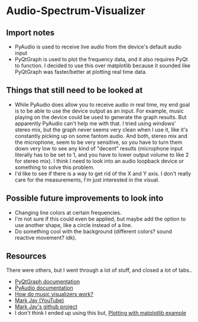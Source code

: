 # Audio-Spectrum-Visualizer

## Import notes
- PyAudio is used to receive live audio from the device's default audio input
- PyQtGraph is used to plot the frequency data, and it also requires PyQt to function.
  I decided to use this over matplotlib because it sounded like PyQtGraph was faster/better
  at plotting real time data.
  
## Things that still need to be looked at
- While PyAudio does allow you to receive audio in real time, my end goal is to be able 
  to use the device output as an input. For example, music playing on the device could be used to 
  generate the graph results. But apparently PyAudio can't help me with that. I tried using windows'
  stereo mix, but the graph never seems very clean when I use it, like it's constantly picking up
  on some fantom audio. And both, stereo mix and the microphone, seem to be very sensitive, so you have
  to turn them down very low to see any kind of "decent" results (microphone input literally has to be
  set to 1, and you have to lower output volume to like 2 for stereo mix). I think I need to look into 
  an audio loopback device or something to solve this problem.
- I'd like to see if there is a way to get rid of the X and Y axis. I don't really care for the 
  measurements, I'm just interested in the visual.
  
## Possible future improvements to look into
- Changing line colors at certain frequencies.
- I'm not sure if this could even be applied, but maybe add the option to use another shape, like a 
  circle instead of a line.
- Do something cool with the background (different colors? sound reactive movement? idk).

## Resources
There were others, but I went through a lot of stuff, and closed a lot of tabs..
- [PyQtGraph documentation](https://pyqtgraph.readthedocs.io/en/latest/)
- [PyAudio documentation](https://people.csail.mit.edu/hubert/pyaudio/docs/)
- [How do music visualizers work?](https://www.reddit.com/r/explainlikeimfive/comments/1l2gof/eli5_how_do_music_visualizers_work/)
- [Mark Jay (YouTube)](https://www.youtube.com/watch?v=RHmTgapLu4s)
- [Mark Jay's github project](https://github.com/markjay4k/Audio-Spectrum-Analyzer-in-Python/blob/master/audio_spectrumQT.py)
- I don't think I ended up using this but, [Plotting with matplotlib example](https://stackoverflow.com/questions/18625085/how-to-plot-a-wav-file)
